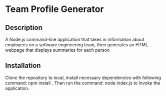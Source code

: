# Team Profile Generator

## Description 
A Node.js command-line application that takes in information about employees on a software engineering team, then generates an HTML webpage that displays summaries for each person

## Installation
Clone the repository to local, install necessary dependencies with following command: npm install . Then run the command: node index.js to invoke the application.

